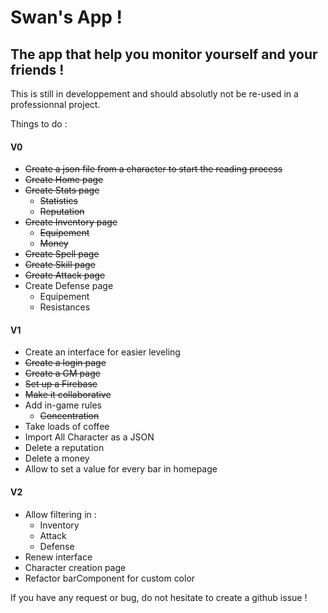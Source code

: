 # Swan's App !
## The app that help you monitor yourself and your friends !

This is still in developpement and should absolutly not be re-used in a professionnal project.

Things to do :
#### V0
- ~~Create a json file from a character to start the reading process~~
- ~~Create Home page~~
- ~~Create Stats page~~
  - ~~Statistics~~
  - ~~Reputation~~
- ~~Create Inventory page~~
  - ~~Equipement~~
  - ~~Money~~
- ~~Create Spell page~~
- ~~Create Skill page~~
- ~~Create Attack page~~
- Create Defense page
  - Equipement
  - Resistances
  
#### V1
- Create an interface for easier leveling
-  ~~Create a login page~~
- ~~Create a GM page~~
- ~~Set up a Firebase~~
- ~~Make it collaborative~~
- Add in-game rules
  - ~~Concentration~~
- Take loads of coffee
- Import All Character as a JSON
- Delete a reputation
- Delete a money
- Allow to set a value for every bar in homepage

#### V2
- Allow filtering in :
  - Inventory
  - Attack
  - Defense
- Renew interface
- Character creation page
- Refactor barComponent for custom color

If you have any request or bug, do not hesitate to create a github issue !
